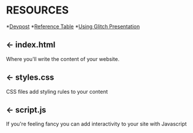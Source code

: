# RESOURCES

*[Devpost]()
*[Reference Table](https://github.com/ScriptEdcurriculum/curriculum17-18/blob/master/foundations/ScriptEd%20Foundations%20Reference%20Table%202017.pdf)
*[Using Glitch Presentation](https://docs.google.com/presentation/d/1BHiGhBPF9mOK81kEf0hYJ5rSI-KDIF3YWgyaxPtw888/edit#slide=id.p)



## ← index.html

Where you'll write the content of your website. 

## ← styles.css

CSS files add styling rules to your content

## ← script.js

If you're feeling fancy you can add interactivity to your site with Javascript




